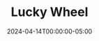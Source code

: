 ---
layout: ext_single
title: Lucky Wheel
slug: lucky-wheel
desc: Create, modify and control Lucky Wheel overlay straight from SAMMI
category: games
date: '2024-04-14T00:00:00-05:00'
permalink: extensions/games/:slug
download_url: https://christinak.itch.io/sammi-lucky-wheel
developer_name: Christina K.
developer_url: https://christinak.itch.io
icon_local: lucky_wheel.png
trailer: https://www.youtube.com/embed/9SVEu6LsKss
screenshots_local: lucky_wheel_ss.png, lucky_wheel_ss2.png, lucky_wheel_ss3.png, lucky_wheel_ss4.png
version: 2.0
sammi_version: 2024.1.1
platform: Any
overview: |
    **Create, modify and control your Lucky Wheel overlay in OBS straight from SAMMI! Very easy setup and use!**

    Set up your own wheel in a few easy steps! Supports multiple wheels.

    #### ​Features at a glance
    - **Create wheels** via friendly interface in Bridge or via SAMMI commands, including prepulated wheels with equal chances from an array of all possible rewards
    - **Use plain text or images** for wheel segments
    - **Show, spin and stop the wheel** and get the winning reward in SAMMI 
    - **Modify wheels** and their rewards on the fly​
    - **NEW:** Duplicate an existing wheel 
    - **NEW:** Shuffle wheel rewards 
    - **NEW:** Balance wheel reward chances
       
    
    **Control your wheel directly from SAMMI Deck**  
    You can load, spin and stop spinning the wheel with one press of a button in your SAMMI Deck or add your own chat triggers, so that your mods can control it too! 
    The winning reward's name will be automatically saved into a variable in your SAMMI. 

    [video](https://www.youtube.com/embed/PtQNkoSRJmU)[/video]

    **Customize it!**  
    You can have a simple text based wheel with randomly generated segment colors each time you load it. 

    Or... you can choose a color for each segment.

    [video](https://www.youtube.com/embed/c9--Iq0hAnI)[/video]

    And... you can use an image for each segment instead of text! There are also a few different animations available! 

    [video](https://www.youtube.com/embed/jIQOc3VaZJM)[/video]

    Give you viewers the power to increase the reward chances! Can be activated through chat or channel points redeems! 

    [video](https://www.youtube.com/embed/XfrQP3UpJzo)[/video]
setup: |
    1. Ensure you're on the latest version of SAMMI.
    2. Install the extension. 
    3. Press the red **SETUP** button and follow all instructions while connected to OBS. 
        - A new Lucky Wheel overlay should be added to your OBS
        - A new 'Example Wheel' should be added to your SAMMI 
    4. You can modify the Example Wheel either directly from Bridge in Lucky Wheel tab or with Lucky Wheel commands in SAMMI. You can also add a new wheel in Bridge or with a Lucky Wheel command in SAMMI. Cycle through all your wheels and activate different wheels directly from SAMMI by using the arrows.
    6. Press **SHOW WHEEL** button in your SAMMI Deck. 
    7. Press **SPIN WHEEL** button in your SAMMI Deck. 

    Each button has comments explaining how the button works. Please read them and adjust the buttons (such as chat messages) for your own stream.

    #### General Info
    The extension supports OBS 28 with both OBS Websocket 4 and 5.   
    If you change your OBS Connection name, type, its port or password, you must press the red **SETUP** button again.  
    Your OBS browser wheel overlay file is `SAMMI/Ext/Lucky_Wheel/wheel.html`.    
    All your wheels are  be saved in `SAMMI/Ext/Lucky_Wheel/luckywheel.ini` file.    
    All segment images should be placed in `SAMMI/Ext/Lucky_Wheel/img` folder. Resizing your images is highly recommended.  
    Some buttons are protected in the basic version of the extension. The extension is FULLY functional without a premium version. You can purchase a premium version if you're interested in how it was coded.


    #### Add a wheel

    1. **From Bridge**  
    Go to your Bridge - Lucky Wheel tab. Click on 'Add' and choose a new name for your wheel (avoid duplicate names). Populate it with rewards by pressing' Add Reward' button.    
    If you wish to use images in your wheel segments, they must be already in your `SAMMI/Ext/Lucky_Wheel/img` folder prior to adding them in Bridge.   
    Once you're done, press 'Save' to save your new wheel. 

    2. **With a SAMMI command**  
    Use 'Lucky Wheel Add/Delete Wheel' command.

        | Box Name | Explanation |
        |-------|--------|
        Wheel Name | Name for your new wheel (avoid duplicates)
        Reward Array Name | Optional. Provide an array of all rewards (will be equally distributed) to populate your wheel with. Leave empty to add rewards manually.
        Winning Animation | The animation to perform after the wheel stops. 'Blink Text' only works for text segments and 'Image To Mid' only works for image segments.
        Set As Active | Whether to set the newly created wheel as currently active wheel
        Type | Type of action to perform - select Add
        {:class='table table-secondary w-auto table-hover text-break' }

    #### Modify a wheel

    1. **From Bridge**  
    Go to your Bridge - Lucky Wheel tab. Select the wheel name from the dropdown you wish to modify and click on 'Load'. You will see all its settings and rewards you can now modify, including their name, chances and segment colors. 
    If you wish to use images in your wheel segments, they must be already in your `SAMMI/Ext/Lucky_Wheel/img` folder prior to adding them in Bridge.   
    Once you're done, press 'Save' to save your changes.
    
    2. **With SAMMI commands**  
    Use 'Lucky Wheel Modify Wheel' command to modify your current Wheel name and its settings.  

        | Box Name | Explanation |
        |-------|--------|
        Wheel Name | Wheel name to modify (leave empty to modify currently active wheel)
        New Wheel Name | New wheel name if you wish to rename it to (leave empty to leave it unchanged)
        Winning Animation | The animation to perform after the wheel stops. 'No Change' to not change the current animation. 'Blink Text' only works for text segments and 'Image To Mid' only works for image segments.
        {:class='table table-secondary w-auto table-hover text-break' }
    Use 'Lucky Wheel Add/Delete Reward' command to add or delete a single reward.  
    
        | Box Name | Explanation |
        |-------|--------|
        Wheel Name | Wheel name to create/delete the reward in (leave empty to modify it in your currently active wheel)
        Reward Name | Reward name (no duplicate reward names allowed)
        Reward Chance | Reward chance in %
        Color | Color for the segment (optional) 
        Image | Image for the segment (optional), must be placed in your `SAMMI/Ext/Lucky_Wheel/Img` folder
        Type | Select 'Add' to add a new reward or 'Delete' to delete an existing reward (in that case you only fill out Wheel Name and Reward Name)
        {:class='table table-secondary w-auto table-hover text-break' }
    Use 'Lucky Wheel Modify Reward' command to modify a single reward. Must already have an existing wheel.  

        | Box Name | Explanation |
        |-------|--------|
        Wheel Name | Wheel name (leave empty to modify it in your currently active wheel)
        Reward Name | Reward name to modify 
        New Reward Name | New reward name (leave empty to leave it unchanged)
        Chance | New Reward chance in % (leave empty to leave it unchanged)
        Chance Input | manual - manually set the chance to X % </br> - increase - increase the chance by X % </br> - decrease - decrease the chance by X %
        Color | Color for the segment
        Modify Color | whether you wish to modify color
        Image | Image for the segment (leave empty to leave it unchanged), the image must be placed in your `SAMMI/Ext/Lucky_Wheel/Img` folder, else it will not display
        Remove Image | check if you want to complete remove the image   
        {:class='table table-secondary w-auto table-hover text-break' }
        
    Press **Show Wheel** button to update the OBS overlay after you execute the commands.

    #### Delete a wheel 

    1. **From Bridge**  
    Go to your Bridge - Lucky Wheel tab. Select the wheel name from the dropdown you wish to delete and click on 'Delete'.   
    This cannot be reverted!
    
    2. **With a SAMMI command**   
    Use 'Lucky Wheel Add/Delete Wheel' command. 

        | Box Name | Explanation |
        |-------|--------|
        Wheel Name | Wheel name to permanently delete (must be specified)
        Type | Type of action to perform - select Delete
        {:class='table table-secondary w-auto table-hover text-break' }
        

    #### Activate a wheel 

    1. **From Bridge**  
    Go to your Bridge - Lucky Wheel tab. Select the wheel name from the dropdown you wish to Activate and click on 'Activate'.   
    This cannot be reverted!
    
    2. **From SAMMI Deck**   
    Use the arrows to cycle through your wheels and click on the wheel name you wish to activate.

    3. **With a SAMMI command**   
    Use 'Lucky Wheel Activate' command. 

        | Box Name | Explanation |
        |-------|--------|
        Wheel Name To Set Active | Wheel name you wish to set active
        {:class='table table-secondary w-auto table-hover text-break' }

    #### Display a wheel in OBS
    Press **SHOW WHEEL** button. If your wheel source is inside a nested scene, you will need to modify the SHOW WHEEL button to add the Nested Scene Name. 
    
    #### Spin and stop a wheel in OBS
    Press **SPIN WHEEL** button to spin the wheel. It will automatically stop after some time. If you wish to stop it manually, you can remove the command that triggers **STOP WHEEL** button from the **SPIN WHEEL** button and press **STOP WHEEL** button manually.

    #### Get a winning result
    When you wheel stops spinning, **WINNER WHEEL** button will trigger. Your winning result will be saved in `wheel_winner` variable inside that button.

    #### Modify reward chances  
    You can use a premade button **Modify Reward Chances** that leverages 'Lucky Wheel Modify Reward' command.  
    
    If you wish to change the channel point redeem name for modifying rewards (default is 'Lucky Wheel'), right click on the Modify rewards button - Edit Twitch Triggers. Scroll down using the big arrow and modify BOTH redeem names (one is for decreasing the reward chance and one is for increasing it). 

    **Chat trigger (only broadcaster and mod) for modifying rewards:**  
    `!wheel REWARD NAME +PERCENTAGE` or `!wheel REWARD NAME -PERCENTAGE` (i.e. `!wheel Sekiro +10` or `!wheel Bloodborne -50`) 

    **Channel points redeem message for modifying rewards:**  
    `REWARD NAME +PERCENTAGE` or `REWARD NAME -PERCENTAGE` (i.e. `Sekiro +10` or `Bloodborne -50`) 

    #### Balance Reward Chances
    Use 'Lucky Wheel Balance Rewards' command to balance the wheel reward chances, so that they're all equal.  
    Press 'Show Wheel' button to update the OBS overlay after you execute the command.

    #### Shuffle Wheel
    Use 'Lucky Wheel Shuffle Wheel' command to shuffle the wheel rewards. 
    Press 'Show Wheel' button to update the OBS overlay after you execute the command.

    #### Duplicate Wheel
    Use 'Lucky Wheel Duplicate Wheel' command to duplicate an existing wheel. Useful if you want to remove already claimed rewards from the current wheel and keep the original wheel intact.
testers: Cyanidesugar, feature_creep
privacy_collect: false
---